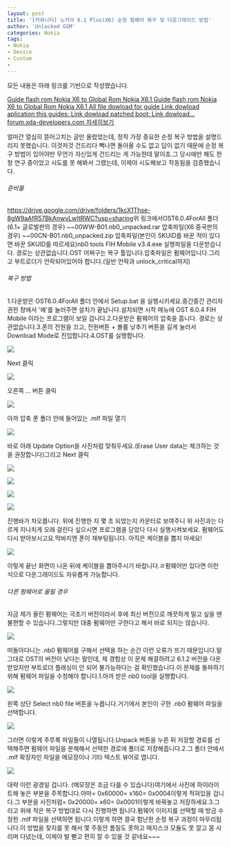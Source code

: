 ```yaml
---
layout: post
title: '[커뮤니티] 노키아 6.1 Plus(X6) 순정 펌웨어 복구 및 다운그레이드 방법'
author: 'Unlocked GSM'
categories: Nokia
tags:
- Nokia
- Device
- Custom
-
---
```



<script> location.href='https://cafe.naver.com/develoid/825905' ; </script>

<p>
 <p>모든 내용은 아래 링크를 기반으로 작성했습니다.</p>

</p>

<p>
 <a href="https://forum.xda-developers.com/nokia-6/help/guide-flash-rom-nokia-x6-to-global-rom-t3839761">   Guide flash rom Nokia X6 to Global Rom Nokia X6.1 Guide flash rom Nokia X6 to Global Rom Nokia X6.1 All file dowload for guide Link dowload aplication this guides: Link dowload patched boot: Link dowload… forum.xda-developers.com    자세히보기 </a>
</p>

<p>
 <p>얼마간 열심히 뜯어고치는 글만 올렸었는데, 정작 가장 중요한 순정 복구 방법을 설명드리지 못했습니다. 이것저것 건드리다 뻑나면 돌아올 수도 없고 답이 없기 때문에 순정 복구 방법이 있어야만 무언가 자신있게 건드리는 게 가능한데 말이죠.그 당시에만 해도 한창 연구 중이었고 시도를 못 해봐서 그랬는데, 이제야 시도해보고 작동됨을 검증했습니다.</p>

</p>

<p>
 <p>
  <p></p>

 </p>

</p>

<p>
 <h6 >준비물</h6>
</p>

<p>
 <p><a href="https://drive.google.com/drive/folders/1kcX1Thse-8gW9aAfR57BkAnwvLwItRWC?usp=sharing">https://drive.google.com/drive/folders/1kcX1Thse-8gW9aAfR57BkAnwvLwItRWC?usp=sharing</a>위 링크에서OST6.0.4ForAll 폴더(6.1+ 글로벌판의 경우) ~~00WW-B01.nb0_unpacked.rar 압축파일(X6 중국판의 경우) ~~00CN-B01.nb0_unpacked.zip 압축파일(본인이 SKUID를 바꾼 적이 있다면 바꾼 SKUID를 따르세요)nb0 tools FIH Mobile v3.4.exe 실행파일을 다운받습니다.&nbsp;경로는 상관없습니다.OST 어쩌구는 복구 툴입니다.압축파일은 펌웨어입니다.그리고 부트로더가 언락되어있어야 합니다.(일반 언락과 unlock_critical까지)</p>

</p>

<p>
 <p>
  <p></p>

 </p>

</p>

<p>
 <h6 >복구 방법</h6>
</p>

<p>
 <p>1.다운받은 OST6.0.4ForAll 폴더 안에서 Setup.bat 을 실행시키세요.중간중간 관리자 권한 창에서 '예'를 눌러주면 설치가 끝납니다.설치되면 시작 메뉴에 OST 6.0.4 FIH Mobile 이라는 프로그램이 보일 겁니다.2.다운받은 펌웨어의 압축을 풉니다. 경로는 상관없습니다.3.폰의 전원을 끄고, 전원버튼 + 볼륨 낮추기 버튼을 길게 눌러서 Download Mode로 진입합니다.4.OST를 실행합니다.</p>

</p>

<p>
 <p>
  <img src="https://dthumb-phinf.pstatic.net/?src=%22https%3A%2F%2Fblogfiles.pstatic.net%2FMjAxODEwMDJfODcg%2FMDAxNTM4NDgxMzUwNzA2.NB3DNcEvLbA-OnMUcbJB-P3l7YZj-WWMtPle6m4-Z_Yg.0vHOxDXGUmEXTn0KT7m2Pd6AiP-6VKBOtFaDV675gt0g.PNG.kevin110419%2F%25EC%25BA%25A1%25EC%25B2%2598.PNG%22&amp;type=cafe_wa740">
 </p>

</p>

<p>
 <p>Next 클릭</p>

</p>

<p>
 <p>
  <img src="https://dthumb-phinf.pstatic.net/?src=%22https%3A%2F%2Fblogfiles.pstatic.net%2FMjAxODEwMDJfMTkg%2FMDAxNTM4NDgxNTEwNDIz.cgsh5SRHf_HVJi0y7vGlcxHp6gxU7i3mtnLP5bRzcgkg.i0QzzxkTuPB00SOgssHc0Mpiemu6Vhrmglbp9LgKpiwg.PNG.kevin110419%2F%25EC%25BA%25A1%25EC%25B2%25980.PNG%22&amp;type=cafe_wa740">
 </p>

</p>

<p>
 <p>오른쪽 ... 버튼 클릭</p>

</p>

<p>
 <p>
  <img src="https://dthumb-phinf.pstatic.net/?src=%22https%3A%2F%2Fblogfiles.pstatic.net%2FMjAxODEwMDJfMjQ2%2FMDAxNTM4NDgxNTM0Mjc0.rXk1zGj7HF5dxkQXMQnJkQk6i-xk7wGmT-w7GoORwwUg.Pdfmsm4-aps6IUHchEFJD_zQ1Kka63-aCvAQqxT2j2og.PNG.kevin110419%2F%25EC%25BA%25A1%25EC%25B2%25982.PNG%22&amp;type=cafe_wa740">
 </p>

</p>

<p>
 <p>아까 압축 푼 폴더 안에 들어있는 .mlf 파일 열기</p>

</p>

<p>
 <p>
  <img src="https://dthumb-phinf.pstatic.net/?src=%22https%3A%2F%2Fblogfiles.pstatic.net%2FMjAxODEwMDJfMTMg%2FMDAxNTM4NDgxNDU3ODgy.jUjJv24E_4vkTFrZy-9USmB9QmXMukoE2Nfsq4KAPLog.dszd09UmxT9yZV0O3yrXewyKjUBzkabxguBsltHrUSwg.PNG.kevin110419%2F%25EC%25BA%25A1%25EC%25B2%25983.PNG%22&amp;type=cafe_wa740">
 </p>

</p>

<p>
 <p>바로 아래 Update Option을 사진처럼 맞춰두세요.(Erase User data는 체크하는 것을 권장합니다)그리고 Next 클릭</p>

</p>

<p>
 <p>
  <img src="https://dthumb-phinf.pstatic.net/?src=%22https%3A%2F%2Fblogfiles.pstatic.net%2FMjAxODEwMDJfMzQg%2FMDAxNTM4NDgxNjE1NDk3.mUq8AQHgIP8TwgAHMGaKat_q_rh-3hfIX0vonw5xz20g.uRaiM_iGhmll-S_uNB0S_I25MCQxNPVvylC5Gv8L7OQg.PNG.kevin110419%2F%25EC%25BA%25A1%25EC%25B2%25984.PNG%22&amp;type=cafe_wa740">
 </p>

</p>

<p>
 <p>
  <img src="https://dthumb-phinf.pstatic.net/?src=%22https%3A%2F%2Fblogfiles.pstatic.net%2FMjAxODEwMDJfMjM1%2FMDAxNTM4NDgxNjMxMDIy.n0RLb1_aEaBLr-s2dKQejI0yTNpcQ8-kamzYgClQxRMg.qK4ptH7A3JeV-MzC6dXcsaJbO5RjzCFFdybRvghADbQg.PNG.kevin110419%2F%25EC%25BA%25A1%25EC%25B2%25985.PNG%22&amp;type=cafe_wa740">
 </p>

</p>

<p>
 <p>
  <img src="https://dthumb-phinf.pstatic.net/?src=%22https%3A%2F%2Fblogfiles.pstatic.net%2FMjAxODEwMDJfMjA5%2FMDAxNTM4NDgxNjQxMjQ3.hLwRP1HkDF-69o8MqPt-Bj-hQHrwMht8VVXsL9gd-Oog.wK9BE6wK_vrbHTMdKNfpXzXnVKWj6X-Cd9sWodjTHJIg.PNG.kevin110419%2F%25EC%25BA%25A1%25EC%25B2%25986.PNG%22&amp;type=cafe_wa740">
 </p>

</p>

<p>
 <p>
  <img src="https://dthumb-phinf.pstatic.net/?src=%22https%3A%2F%2Fblogfiles.pstatic.net%2FMjAxODEwMDJfNDQg%2FMDAxNTM4NDgxNjQ3MjI0.LJuCbcQOlZ6AjuqDQ04lkQ9fjGNhGupaNFsi96qJ2psg.l9T3BCQdklzuS7q5FY0CYeVp9BA4wqQMKKNjz-i_-9Eg.PNG.kevin110419%2F%25EC%25BA%25A1%25EC%25B2%25987.PNG%22&amp;type=cafe_wa740">
 </p>

</p>

<p>
 <p>진행바가 차오릅니다. 위에 진행한 지 몇 초 되었는지 카운터로 보여주니 위 사진과는 다르게 지나치게 오래 걸린다 싶으시면 프로그램을 닫았다 다시 실행시켜보세요. 펌웨어도 다시 받아보시고요.막바지엔 폰이 재부팅됩니다. 아직은 케이블을 뽑지 마세요!</p>

</p>

<p>
 <p>
  <img src="https://dthumb-phinf.pstatic.net/?src=%22https%3A%2F%2Fblogfiles.pstatic.net%2FMjAxODEwMDJfMTUw%2FMDAxNTM4NDgxOTQ5MjU2.bp08JmZeBtCY2Q32VL9iva7N8aD-HQ7VKEQQfc0SxCsg.dv21JSYnhhxA9XN7AXpAiG0WroQxUPeoxhgXYsYEReMg.PNG.kevin110419%2F%25EC%25BA%25A1%25EC%25B2%25988.PNG%22&amp;type=cafe_wa740">
 </p>

</p>

<p>
 <p>이렇게 끝난 화면이 나온 뒤에 케이블을 뽑아주시기 바랍니다.ㄹ펌웨어만 있다면 이런 식으로 다운그레이드도 자유롭게 가능합니다.</p>

</p>

<p>
 <p>
  <p></p>

 </p>

</p>

<p>
 <h6 >다른 펌웨어로 올릴 경우</h6>
</p>

<p>
 <p>지금 제가 올린 펌웨어는 극초기 버전이라서 후에 최신 버전으로 깨끗하게 밀고 싶을 땐 불편할 수 있습니다.그렇지만 대충 펌웨어만 구한다고 해서 바로 되지는 않습니다.</p>

</p>

<p>
 <p>
  <img src="https://dthumb-phinf.pstatic.net/?src=%22https%3A%2F%2Fblogfiles.pstatic.net%2FMjAxODEwMDJfMTAx%2FMDAxNTM4NDgyMjAwMTg1._16qkZLF1HYkjjiv6XoQFul9pGKXVrQe4rtjOVQalKkg.ZpaEeHAkzeVWygKqemVviMp3QDAt9QuQwdUJUd0HZMkg.PNG.kevin110419%2F%25EC%25BA%25A1%25EC%25B2%259810.PNG%22&amp;type=cafe_wa740">
 </p>

</p>

<p>
 <p>떠돌아다니는 .nb0 펌웨어를 구해서 선택을 하는 순간 이런 오류가 뜨기 때문입니다.말 그대로 OST의 버전이 낮다는 말인데, 제 경험상 이 문제 해결하려고 6.1.2 버전을 다운받았지만 부트로더 플래싱이 안 되어 불가능하다는 걸 확인했습니다.이 문제를 돌파하기 위해 펌웨어 파일을 수정해야 합니다.1.아까 받은 nb0 tool을 실행합니다.</p>

</p>

<p>
 <p>
  <img src="https://dthumb-phinf.pstatic.net/?src=%22https%3A%2F%2Fblogfiles.pstatic.net%2FMjAxODEwMDJfNzcg%2FMDAxNTM4NDgyNDkwMjA3.FE0MB3MetNfLrXgW4ZG_PKWkaTFOg7WjBWXuYay0qvsg.QztxXKxD375vJiZEMQTzxNfQcH_Rl29YNuvbZlTQ774g.PNG.kevin110419%2F%25EC%25BA%25A1%25EC%25B2%259811.PNG%22&amp;type=cafe_wa740">
 </p>

</p>

<p>
 <p>왼쪽 상단 Select nb0 file 버튼을 누릅니다.거기에서 본인이 구한 .nb0 펌웨어 파일을 선택합니다.</p>

</p>

<p>
 <p>
  <img src="https://dthumb-phinf.pstatic.net/?src=%22https%3A%2F%2Fblogfiles.pstatic.net%2FMjAxODEwMDJfMTE5%2FMDAxNTM4NDgyNjAzOTAz.oMb0cIc5LeN8_voIS-eURD0sn8cV_AsCm0KsJzU8OZQg.Wfd5NuN7mYfB60QGVO3ipWAWgpb4oDwkIpU4sdTq5T4g.PNG.kevin110419%2F%25EC%25BA%25A1%25EC%25B2%259812.PNG%22&amp;type=cafe_wa740">
 </p>

</p>

<p>
 <p>그러면 이렇게 주루룩 파일들이 나열됩니다.Unpack 버튼을 누른 뒤 저장할 경로를 선택해주면 펌웨어 파일을 분해해서 선택한 경로에 폴더로 저장해줍니다.2.그 폴더 안에서 .mlf 확장자인 파일을 메모장이나 기타 텍스트 뷰어로 엽니다.</p>

</p>

<p>
 <p>
  <img src="https://dthumb-phinf.pstatic.net/?src=%22https%3A%2F%2Fblogfiles.pstatic.net%2FMjAxODEwMDJfMjcx%2FMDAxNTM4NDgyNzM3MDIy.pbGP7aYFfumB5MSfaxdF2NUjkKCyXviYYB4TyaOhxj8g.1iay-2ivH6VGpGjmePpfP8yymELMcTR7euVUbYNT0r8g.PNG.kevin110419%2F%25EC%25BA%25A1%25EC%25B2%25989.PNG%22&amp;type=cafe_wa740">
 </p>

</p>

<p>
 <p>대략 이런 광경일 겁니다. (메모장은 조금 다를 수 있습니다)여기에서 사진에 하이라이트해 놓은 부분을 주목합니다.아마= 0x60000= x160= 0x0004이렇게 적혀있을 겁니다.그 부분을 사진처럼= 0x20000= x60= 0x0001이렇게 바꿔놓고 저장하세요.3.그리고 위에 적은 복구 방법대로 다시 진행하면 됩니다.펌웨어 이미지를 선택할 때 방금 수정한 .mlf 파일을 선택하면 됩니다.이렇게 하면 결국 험난한 순정 복구 과정이 마무리됩니다.이 방법을 찾지를 못 해서 몇 주동안 롬질도 못하고 매지스크 모듈도 못 깔고 몸 사리며 다녔는데, 이제야 발 뻗고 편히 잘 수 있을 것 같네요~~~</p>

</p>
